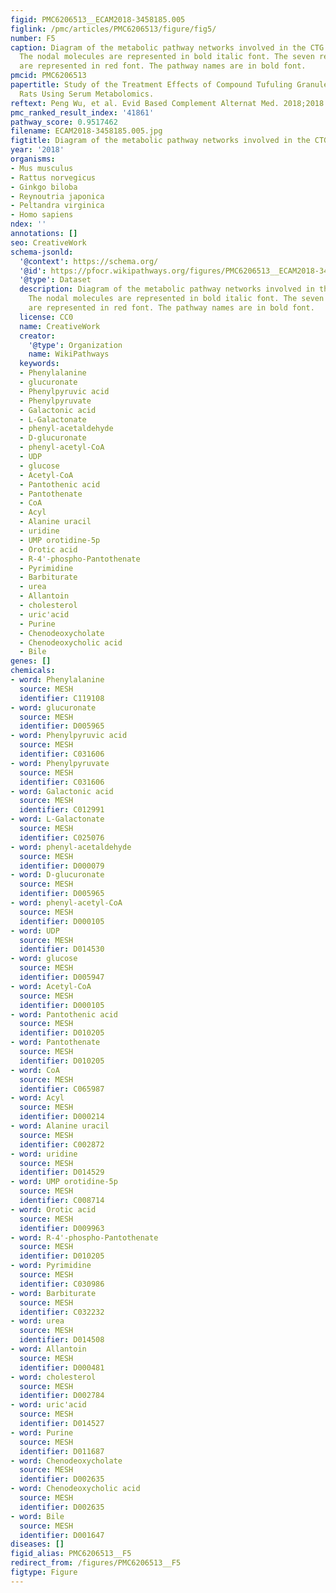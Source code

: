 ```yaml
---
figid: PMC6206513__ECAM2018-3458185.005
figlink: /pmc/articles/PMC6206513/figure/fig5/
number: F5
caption: Diagram of the metabolic pathway networks involved in the CTG intervention.
  The nodal molecules are represented in bold italic font. The seven related metabolites
  are represented in red font. The pathway names are in bold font.
pmcid: PMC6206513
papertitle: Study of the Treatment Effects of Compound Tufuling Granules in Hyperuricemic
  Rats Using Serum Metabolomics.
reftext: Peng Wu, et al. Evid Based Complement Alternat Med. 2018;2018:3458185.
pmc_ranked_result_index: '41861'
pathway_score: 0.9517462
filename: ECAM2018-3458185.005.jpg
figtitle: Diagram of the metabolic pathway networks involved in the CTG intervention
year: '2018'
organisms:
- Mus musculus
- Rattus norvegicus
- Ginkgo biloba
- Reynoutria japonica
- Peltandra virginica
- Homo sapiens
ndex: ''
annotations: []
seo: CreativeWork
schema-jsonld:
  '@context': https://schema.org/
  '@id': https://pfocr.wikipathways.org/figures/PMC6206513__ECAM2018-3458185.005.html
  '@type': Dataset
  description: Diagram of the metabolic pathway networks involved in the CTG intervention.
    The nodal molecules are represented in bold italic font. The seven related metabolites
    are represented in red font. The pathway names are in bold font.
  license: CC0
  name: CreativeWork
  creator:
    '@type': Organization
    name: WikiPathways
  keywords:
  - Phenylalanine
  - glucuronate
  - Phenylpyruvic acid
  - Phenylpyruvate
  - Galactonic acid
  - L-Galactonate
  - phenyl-acetaldehyde
  - D-glucuronate
  - phenyl-acetyl-CoA
  - UDP
  - glucose
  - Acetyl-CoA
  - Pantothenic acid
  - Pantothenate
  - CoA
  - Acyl
  - Alanine uracil
  - uridine
  - UMP orotidine-5p
  - Orotic acid
  - R-4'-phospho-Pantothenate
  - Pyrimidine
  - Barbiturate
  - urea
  - Allantoin
  - cholesterol
  - uric'acid
  - Purine
  - Chenodeoxycholate
  - Chenodeoxycholic acid
  - Bile
genes: []
chemicals:
- word: Phenylalanine
  source: MESH
  identifier: C119108
- word: glucuronate
  source: MESH
  identifier: D005965
- word: Phenylpyruvic acid
  source: MESH
  identifier: C031606
- word: Phenylpyruvate
  source: MESH
  identifier: C031606
- word: Galactonic acid
  source: MESH
  identifier: C012991
- word: L-Galactonate
  source: MESH
  identifier: C025076
- word: phenyl-acetaldehyde
  source: MESH
  identifier: D000079
- word: D-glucuronate
  source: MESH
  identifier: D005965
- word: phenyl-acetyl-CoA
  source: MESH
  identifier: D000105
- word: UDP
  source: MESH
  identifier: D014530
- word: glucose
  source: MESH
  identifier: D005947
- word: Acetyl-CoA
  source: MESH
  identifier: D000105
- word: Pantothenic acid
  source: MESH
  identifier: D010205
- word: Pantothenate
  source: MESH
  identifier: D010205
- word: CoA
  source: MESH
  identifier: C065987
- word: Acyl
  source: MESH
  identifier: D000214
- word: Alanine uracil
  source: MESH
  identifier: C002872
- word: uridine
  source: MESH
  identifier: D014529
- word: UMP orotidine-5p
  source: MESH
  identifier: C008714
- word: Orotic acid
  source: MESH
  identifier: D009963
- word: R-4'-phospho-Pantothenate
  source: MESH
  identifier: D010205
- word: Pyrimidine
  source: MESH
  identifier: C030986
- word: Barbiturate
  source: MESH
  identifier: C032232
- word: urea
  source: MESH
  identifier: D014508
- word: Allantoin
  source: MESH
  identifier: D000481
- word: cholesterol
  source: MESH
  identifier: D002784
- word: uric'acid
  source: MESH
  identifier: D014527
- word: Purine
  source: MESH
  identifier: D011687
- word: Chenodeoxycholate
  source: MESH
  identifier: D002635
- word: Chenodeoxycholic acid
  source: MESH
  identifier: D002635
- word: Bile
  source: MESH
  identifier: D001647
diseases: []
figid_alias: PMC6206513__F5
redirect_from: /figures/PMC6206513__F5
figtype: Figure
---
```

